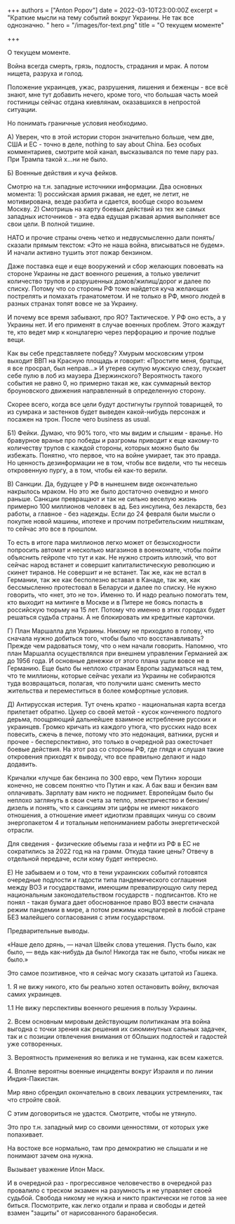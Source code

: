 +++
authors = ["Anton Popov"]
date = 2022-03-10T23:00:00Z
excerpt = "Краткие мысли на тему событий вокруг Украины. Не так все однозначно. "
hero = "/images/for-text.png"
title = "О текущем моменте"

+++
 

 

 

 

 

 

 

 

 

 

 

 

О текущем моменте.

Война всегда смерть, грязь, подлость, страдания и мрак. А потом нищета, разруха и голод.

Положение украинцев, ужас, разрушения, лишения и беженцы - все всё знают, мне тут добавить нечего, кроме того, что большая часть моей гостиницы сейчас отдана киевлянам, оказавшихся в непростой ситуации.

Но понимать граничные условия необходимо.

А) Уверен, что в этой истории сторон значительно больше, чем две, США и ЕС - точно в деле, nothing to say about China. Без особых комментариев, смотрите мой канал, высказывался по теме пару раз. При Трампа такой х…ни не было.

Б) Военные действия и куча фейков.

Смотрю на т.н. западные источники информации. Два основных момента: 1) российская армия ржавая, не едет, не летит, не мотивирована, везде разбита и сдается, вообще скоро возьмем Москву. 2) Смотришь на карту боевых действий из тех же самых западных источников - эта едва едущая ржавая армия выполняет все свои цели. В полной тишине.

НАТО и прочие страны очень четко и недвусмысленно дали понять/сказали прямым текстом: «Это не наша война, вписываться не будем». И начали активно тушить этот пожар бензином.

Даже поставка еще и еще вооружений и сбор желающих повоевать на стороне Украины не даст военного решения, а только увеличит количество трупов и разрушенных домов/жилищ/дорог и далее по списку. Потому что со стороны РФ тоже найдется куча желающих пострелять и помахать гранатометом. И не только в РФ, много людей в разных странах топят вовсе не за Украину.

И почему все время забывают, про ЯО? Тактическое. У РФ оно есть, а у Украины нет. И его применят в случае военных проблем. Этого жаждут те, кто ведет мир к концлагерю через перфорацию и прочие подлые вещи.

Как вы себе представляете победу? Хмурым московским утром выходит ВВП на Красную площадь и говорит: «Простите меня, братцы, я все просрал, был неправ…» И утерев скупую мужскую слезу, пускает себе пулю в лоб из маузера Дзержинского? Вероятность такого события не равно 0, но примерно такая же, как суммарный вектор броуновского движения направленный в определенную сторону.

Скорее всего, когда все цели будут достигнуты группой товарищей, то из сумрака и застенков будет выведен какой-нибудь персонаж и посажен на трон. После чего business as usual.

Б1) Фейки. Думаю, что 90% того, что мы видим и слышим - вранье. Но бравурное вранье про победы и разгромы приводит к еще какому-то количеству трупов с каждой стороны, которых можно было бы избежать. Понятно, что первое, что на войне умирает, так это правда. Но ценность дезинформации не в том, чтобы все видели, что ты несешь откровенную пургу, а в том, чтобы ей как-то верили.

В) Санкции. Да, будущее у РФ в нынешнем виде окончательно накрылось мраком. Но это же было достаточно очевидно и много раньше. Санкции превращают и так не сильно веселую жизнь примерно 100 миллионов человек в ад. Без инсулина, без лекарств, без работы, а главное - без надежды. Если до 24 февраля были мысли о покупке новой машины, ипотеке и прочим потребительским ништякам, то сейчас это все в прошлом.

То есть в итоге пара миллионов легко может от безысходности попросить автомат и несколько магазинов в военкомате, чтобы пойти объяснить гейропе что тут и как. Не нужно строить иллюзий, что вот сейчас народ встанет и совершит капиталистическую революцию и скинет тиранов. Не совершит и не встанет. Так же, как не встал в Германии, так же как бесполезно вставал в Канаде, так же, как бессмысленно протестовал в Беларуси и далее по списку. Не нужно говорить, что «нет, это не то». Именно то. И надо реально помогать тем, кто выходит на митинге в Москве и в Питере не боясь попасть в российскую тюрьму на 15 лет. Потому что именно в этих городах будет решаться судьба страны. А не блокировать им кредитные карточки.

Г) План Маршалла для Украины. Никому не приходило в голову, что сначала нужно добиться того, чтобы было что восстанавливать? Прежде чем радоваться тому, что о нем начали говорить. Напомню, что план Маршалла осуществлялся при внешнем управлении Германией аж до 1956 года. И основные денежки от этого плана ушли вовсе не в Германию. Еще было бы неплохо странам Европы задуматься над тем, что те миллионы, которые сейчас уехали из Украины не собираются туда возвращаться, полагая, что получили шанс сменить место жительства и переместиться в более комфортные условия.

Д) Антирусская истерия. Тут очень кратко - национальная карта всегда прилетает обратно. Цукер со своей метой - кусок конченного подлого дерьма, поощряющий дальнейшее взаимное истребление русских и украинцев. Громко кричать из каждого утюга, что русских надо всех повесить, сжечь в печке, потому что это недонация, ватники, русня и прочее - бесперспективно, это только в очередной раз ожесточает боевые действия. На этот раз со стороны РФ, где глядя и слушая такие откровения приходят к выводу, что все правильно делают и надо додавить.

Кричалки «лучше бак бензина по 300 евро, чем Путин» хороши конечно, не совсем понятно что Путин и как. А бак ваш и бензин вам оплачивать. Зарплату вам никто не поднимет. Европейцам было бы неплохо заглянуть в свои счета за тепло, электричество и бензин/дизель и понять, что к санкциям эти цифры не имеют никакого отношения, а отношение имеет идиотизм правящих чинуш со своим энергопакетом 4 и тотальным непониманием работы энергетической отрасли.

Для сведения - физические объемы газа и нефти из РФ в ЕС не сократились за 2022 год на на грамм. Откуда такие цены? Отвечу в отдельной передаче, если кому будет интересно.

Е) Не забываем и о том, что в тени украинских событий готовятся очередные подлости и гадости типа пандемического соглашения между ВОЗ и государствами, имеющим превалирующую силу перед национальным законодательством государств - подписантов. Кто не понял - такая бумага дает обоснованное право ВОЗ ввести сначала режим пандемии в мире, а потом режимы концлагерей в любой стране БЕЗ малейшего согласования с этим государством.

Предварительные выводы.

«Наше дело дрянь, — начал Швейк слова утешения. Пусть было, как было, — ведь как-нибудь да было! Никогда так не было, чтобы никак не было.»

Это самое позитивное, что я сейчас могу сказать цитатой из Гашека.

1\. Я не вижу никого, кто бы реально хотел остановить войну, включая самих украинцев.

1\.1 Не вижу перспективы военного решения в пользу Украины.

2\. Всем основным мировым действующим политиканам эта война выгодна с точки зрения как решения их сиюминутных сальных задачек, так и с позиции отвлечения внимания от бОльших подлостей и гадостей уже сотворенных.

3\. Вероятность применения яо велика и не туманна, как всем кажется.

4\. Вполне вероятны военные инциденты вокруг Израиля и по линии Индия-Пакистан.

Мир явно сбрендил окончательно в своих левацких устремлениях, так что стройте свой.

С этим договориться не удастся. Смотрите, чтобы не утянуло.

Это про т.н. западный мир со своими ценностями, от которых уже попахивает.

На востоке все нормально, там про демократию не слышали и не понимают зачем она нужна.

Вызывает уважение Илон Маск.

И в очередной раз - прогрессивное человечество в очередной раз провалило с треском экзамен на разумность и не управляет своей судьбой. Свобода никому не нужна и никто практически не готов за нее биться. Посмотрите, как легко отдали и права и свободы и детей взамен "защиты" от нарисованного баранобесия.